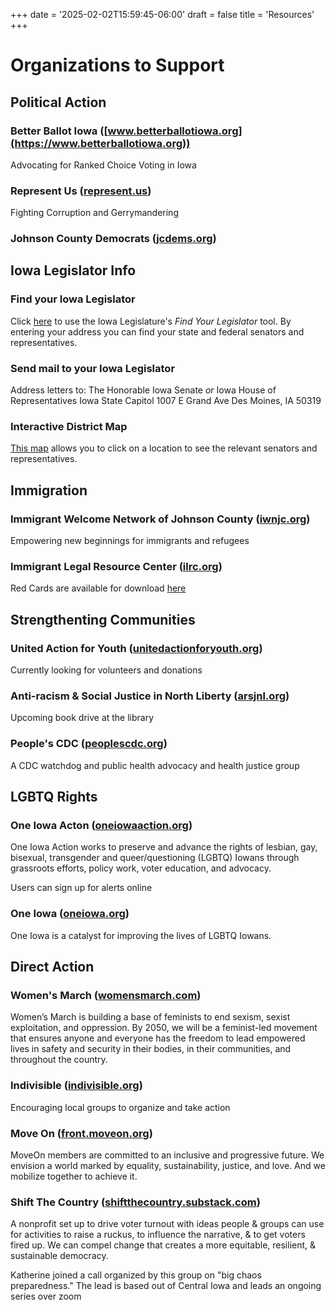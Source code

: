 +++
date = '2025-02-02T15:59:45-06:00'
draft = false
title = 'Resources'
+++

# Organizations to Support

## Political Action
### Better Ballot Iowa ([www.betterballotiowa.org](https://www.betterballotiowa.org))
Advocating for Ranked Choice Voting in Iowa

### Represent Us ([represent.us](https://represent.us))
Fighting Corruption and Gerrymandering

### Johnson County Democrats ([jcdems.org](https://jcdems.org))

## Iowa Legislator Info
### Find your Iowa Legislator
Click [here](https://www.legis.iowa.gov/legislators/find) to use the Iowa Legislature's _Find Your Legislator_ tool.  By entering your address you can find your state and federal senators and representatives.

### Send mail to your Iowa Legislator
Address letters to:
The Honorable <insert name>
Iowa Senate _or_ Iowa House of Representatives
Iowa State Capitol
1007 E Grand Ave
Des Moines, IA 50319

### Interactive District Map
[This map](https://iowa-legis.maps.arcgis.com/apps/instant/lookup/index.html?appid=28fae60ae9ec4718b1c7ced53294590c) allows you to click on a location to see the relevant senators and representatives.

## Immigration
### Immigrant Welcome Network of Johnson County ([iwnjc.org](https://iwnjc.org))
Empowering new beginnings for immigrants and refugees

### Immigrant Legal Resource Center ([ilrc.org](https://www.ilrc.org))
Red Cards are available for download [here](https://www.ilrc.org/red-cards-tarjetas-rojas)


## Strengthenting Communities
### United Action for Youth ([unitedactionforyouth.org](https://unitedactionforyouth.org))
Currently looking for volunteers and donations

### Anti-racism & Social Justice in North Liberty ([arsjnl.org](https://arsjnl.org)) 
Upcoming book drive at the library

### People's CDC ([peoplescdc.org](https://peoplescdc.org))
A CDC watchdog and public health advocacy and health justice group

## LGBTQ Rights
### One Iowa Acton ([oneiowaaction.org](https://oneiowaaction.org))
One Iowa Action works to preserve and advance the rights of lesbian, gay, bisexual, transgender and queer/questioning (LGBTQ) Iowans through grassroots efforts, policy work, voter education, and advocacy.

Users can sign up for alerts online

### One Iowa ([oneiowa.org](https://oneiowa.org))
One Iowa is a catalyst for improving the lives of LGBTQ Iowans.


## Direct Action 
### Women's March ([womensmarch.com](https://womensmarch.com))
Women’s March is building a base of feminists to end sexism, sexist exploitation, and oppression. By 2050, we will be a feminist-led movement that ensures anyone and everyone has the freedom to lead empowered lives in safety and security in their bodies, in their communities, and throughout the country.

### Indivisible ([indivisible.org](https://indivisible.org))
Encouraging local groups to organize and take action

### Move On ([front.moveon.org](https://front.moveon.org))
MoveOn members are committed to an inclusive and progressive future. We envision a world marked by equality, sustainability, justice, and love. And we mobilize together to achieve it.

### Shift The Country ([shiftthecountry.substack.com](https://shiftthecountry.substack.com))
A nonprofit set up to drive voter turnout with ideas people & groups can use for activities to raise a ruckus, to influence the narrative, & to get voters fired up. We can compel change that creates a more equitable, resilient, & sustainable democracy.

Katherine joined a call organized by this group on "big chaos preparedness."  The lead is based out of Central Iowa and leads an ongoing series over zoom
